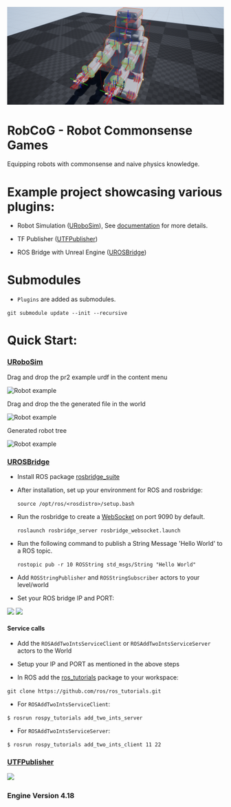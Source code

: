 
![](Documentation/Img/robot.png)

# RobCoG - **Rob**ot **Co**mmonsense **G**ames

Equipping robots with commonsense and naive physics knowledge.

# Example project showcasing various plugins:

* Robot Simulation ([URoboSim](https://github.com/robcog-iai/URoboSim)), See [documentation](Documentation/Documentation.md) for more details.

* TF Publisher ([UTFPublisher](https://github.com/robcog-iai/UTFPublisher))

* ROS Bridge with Unreal Engine ([UROSBridge](https://github.com/robcog-iai/UROSBridge))

# Submodules

 * ```Plugins``` are added as submodules.

```git submodule update --init --recursive```


# Quick Start:


### [URoboSim](https://github.com/robcog-iai/URoboSim)

Drag and drop the pr2 example urdf in the content menu

![](Documentation/Img/drag-drop-urdf.png "Robot example")

Drag and drop the the generated file in the world

![](Documentation/Img/drag-drop-robot.png "Robot example")

Generated robot tree

![](Documentation/Img/robot-tree.png "Robot example")


### [UROSBridge](https://github.com/robcog-iai/UROSBridge)

* Install ROS package [rosbridge_suite](http://wiki.ros.org/rosbridge_suite)

* After installation, set up your environment for ROS and rosbridge:

   ```source /opt/ros/<rosdistro>/setup.bash```

* Run the rosbridge to create a [WebSocket](https://www.websocket.org/) on port 9090 by default.

   ```roslaunch rosbridge_server rosbridge_websocket.launch```

* Run the following command to publish a String Message 'Hello World' to a ROS topic.

   ```rostopic pub -r 10 ROSString std_msgs/String "Hello World"```

* Add  ```ROSStringPublisher``` and ```ROSStringSubscriber``` actors to your level/world

* Set your ROS bridge IP and PORT:

![](Documentation/Img/ROSPub.JPG)
![](Documentation/Img/ROSSub.JPG)

#### Service calls

* Add the `ROSAddTwoIntsServiceClient` or `ROSAddTwoIntsServiceServer` actors to the World

* Setup your IP and PORT as mentioned in the above steps

* In ROS add the [ros_tutorials](https://github.com/ros/ros_tutorials) package to your workspace:

``` git clone https://github.com/ros/ros_tutorials.git ```

* For `ROSAddTwoIntsServiceClient`:

``` $ rosrun rospy_tutorials add_two_ints_server ```

* For `ROSAddTwoIntsServiceServer`:

``` $ rosrun rospy_tutorials add_two_ints_client 11 22 ```


### [UTFPublisher](https://github.com/robcog-iai/UTFPublisher)

![](Documentation/Img/tf_pr2.jpg)

### Engine Version 4.18
